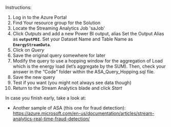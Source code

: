 Instructions:
1. Log in to the Azure Portal
2. Find Your resource group for the Solution
3. Locate the Streaming Analytics Job '<name>saJob'
4. Click *Outputs* and add a new Power BI output, alias Set the Output Alias as **`outputPBI`**. Set your Dataset Name and Table Name as **`EnergyStreamData`**. 
5. Click on *Query*
6. Save the original query somewhere for later
7. Modify the query to use a hopping window for the aggregation of Load which is the energy load (let’s aggregate by the SUM).  Then, check your answer in the “Code” folder within the ASA_Query_Hopping.sql file.
8. Save the new query
9. Test if you want (you might not always see data though)
9. Return to the Stream Analytics blade and click *Start*


In case you finish early, take a look at:
 - Another sample of ASA (this one for fraud detection):  https://azure.microsoft.com/en-us/documentation/articles/stream-analytics-real-time-fraud-detection/
